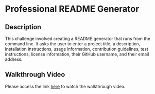 # Professional README Generator

## Description
This challenge involved creating a README generator that runs from the command line. It asks the user to enter a project title, a description, installation instructions, usage information, contribution guidelines, test instructions, license information, their GitHub username, and their email address.

## Walkthrough Video
Please access the link [here](https://drive.google.com/file/d/1wrp7XGkAH98zaQk7co69bRum_0t3O-6C/view?usp=sharing) to watch the walkthrough video.
